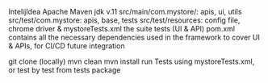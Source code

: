 IntelijIdea
Apache Maven
jdk v.11
src/main/com.mystore/: apis, ui, utils
src/test/com.mystore: apis, base, tests
src/test/resources: config file, chrome driver & mystoreTests.xml the suite tests (UI & API)
pom.xml contains all the necessary dependencies used in the framework to cover UI & APIs, for CI/CD future integration


git clone (locally)
mvn clean
mvn install
run Tests using mystoreTests.xml, or test by test from tests package
